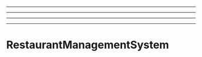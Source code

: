 --------------------------------------------------------------------------------------------------
----------------------------------------------------------------------------------------------------
----------------------------------------------------------------------------------------------------
----------------------------------------------------------------------------------------------------
# RestaurantManagementSystem
